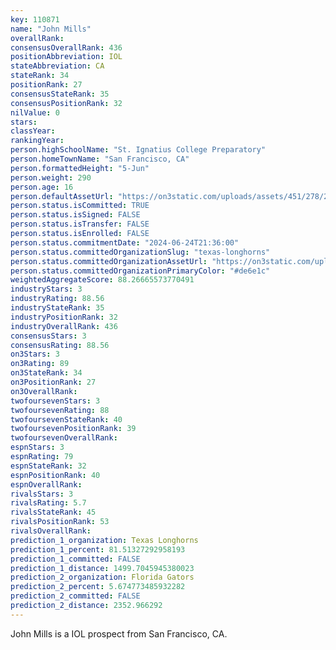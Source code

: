 ```yaml
---
key: 110871
name: "John Mills"
overallRank: 
consensusOverallRank: 436
positionAbbreviation: IOL
stateAbbreviation: CA
stateRank: 34
positionRank: 27
consensusStateRank: 35
consensusPositionRank: 32
nilValue: 0
stars: 
classYear: 
rankingYear: 
person.highSchoolName: "St. Ignatius College Preparatory"
person.homeTownName: "San Francisco, CA"
person.formattedHeight: "5-Jun"
person.weight: 290
person.age: 16
person.defaultAssetUrl: "https://on3static.com/uploads/assets/451/278/278451.jpeg"
person.status.isCommitted: TRUE
person.status.isSigned: FALSE
person.status.isTransfer: FALSE
person.status.isEnrolled: FALSE
person.status.commitmentDate: "2024-06-24T21:36:00"
person.status.committedOrganizationSlug: "texas-longhorns"
person.status.committedOrganizationAssetUrl: "https://on3static.com/uploads/assets/276/150/150276.svg"
person.status.committedOrganizationPrimaryColor: "#de6e1c"
weightedAggregateScore: 88.26665573770491
industryStars: 3
industryRating: 88.56
industryStateRank: 35
industryPositionRank: 32
industryOverallRank: 436
consensusStars: 3
consensusRating: 88.56
on3Stars: 3
on3Rating: 89
on3StateRank: 34
on3PositionRank: 27
on3OverallRank: 
twofoursevenStars: 3
twofoursevenRating: 88
twofoursevenStateRank: 40
twofoursevenPositionRank: 39
twofoursevenOverallRank: 
espnStars: 3
espnRating: 79
espnStateRank: 32
espnPositionRank: 40
espnOverallRank: 
rivalsStars: 3
rivalsRating: 5.7
rivalsStateRank: 45
rivalsPositionRank: 53
rivalsOverallRank: 
prediction_1_organization: Texas Longhorns
prediction_1_percent: 81.51327292958193
prediction_1_committed: FALSE
prediction_1_distance: 1499.7045945380023
prediction_2_organization: Florida Gators
prediction_2_percent: 5.674773485932282
prediction_2_committed: FALSE
prediction_2_distance: 2352.966292
---
```

John Mills is a IOL prospect from San Francisco, CA.